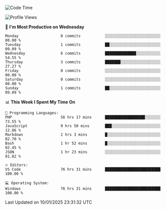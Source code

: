 <!--START_SECTION:waka-->
![Code Time](http://img.shields.io/badge/Code%20Time-3%2C826%20hrs%2022%20mins-blue)

![Profile Views](http://img.shields.io/badge/Profile%20Views-71-blue)

📅 **I'm Most Productive on Wednesday** 

```text
Monday                   0 commits           ░░░░░░░░░░░░░░░░░░░░░░░░░   00.00 % 
Tuesday                  1 commits           ██░░░░░░░░░░░░░░░░░░░░░░░   09.09 % 
Wednesday                6 commits           ██████████████░░░░░░░░░░░   54.55 % 
Thursday                 3 commits           ███████░░░░░░░░░░░░░░░░░░   27.27 % 
Friday                   0 commits           ░░░░░░░░░░░░░░░░░░░░░░░░░   00.00 % 
Saturday                 0 commits           ░░░░░░░░░░░░░░░░░░░░░░░░░   00.00 % 
Sunday                   1 commits           ██░░░░░░░░░░░░░░░░░░░░░░░   09.09 % 
```


📊 **This Week I Spent My Time On** 

```text
💬 Programming Languages: 
PHP                      56 hrs 17 mins      ██████████████████░░░░░░░   73.55 % 
JavaScript               9 hrs 50 mins       ███░░░░░░░░░░░░░░░░░░░░░░   12.86 % 
Markdown                 2 hrs 3 mins        █░░░░░░░░░░░░░░░░░░░░░░░░   02.70 % 
Bash                     1 hr 52 mins        █░░░░░░░░░░░░░░░░░░░░░░░░   02.45 % 
JSON                     1 hr 23 mins        ░░░░░░░░░░░░░░░░░░░░░░░░░   01.82 % 

🔥 Editors: 
VS Code                  76 hrs 31 mins      █████████████████████████   100.00 % 

💻 Operating System: 
Windows                  76 hrs 31 mins      █████████████████████████   100.00 % 
```


 Last Updated on 10/01/2025 23:31:32 UTC
<!--END_SECTION:waka-->
